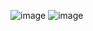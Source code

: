 ![image](https://user-images.githubusercontent.com/76191555/146848789-bb303dbe-7900-4002-8ef1-319388288af8.png)
![image](https://user-images.githubusercontent.com/76191555/146848844-e84abe14-6d88-4371-b316-fbe3a8eda605.png)

